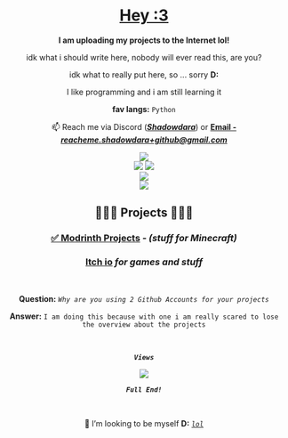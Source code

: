 <!-- Sorry for writing this in HTML! -->

<!-- written by Shadowdara -->
<!-- https://github.com/shadowdara/shadowdara -->

<div align="center">

<h1><a href="https://tenor.com/view/girlkisser-gif-954928936650434423">Hey :3<a></h1>

<p><b>I am uploading my projects to the Internet lol!</b></p>

<p>idk what i should write here, nobody will ever read this, are you?</p>

<p>idk what to really put here, so ... sorry <b>D:</b></p>

<p>I like programming and i am still learning it</p>

<p><b>fav langs:</b> <code>Python</code></p>

<p>📫 Reach me via Discord (<b><i><a href="https://discord.gg/9Jh8B8pkJa">Shadowdara</a></i></b>) or <b><a href="mailto:reacheme.shadowdara+github@gmail.com">Email - <i>reacheme.shadowdara+github@gmail.com</i></a></b></p>

<img src="https://github-readme-stats.vercel.app/api/top-langs/?username=Shadowdara&layout=compact&theme=midnight-purple&hide=markdown,ini">

<br>

<img src="https://github-readme-stats.vercel.app/api?username=Shadowdara&theme=midnight-purple&show_icons=true">
<img src="https://github-readme-streak-stats.herokuapp.com/?user=shadowdara&theme=midnight-purple">

<br>

<img src="https://github-readme-activity-graph.vercel.app/graph?username=shadowdara&bg_color=000000&color=9745f5&line=9745f5&point=FFFFFF">

<br>

<img src="https://github-profile-trophy.vercel.app/?username=shadowdara&theme=algolia&margin-w=15&margin-h=15">

<br>

<h2 id="projectlist">🚨🚨🚨 Projects 🚨🚨🚨</h2>

<h3><a href="https://modrinth.com/user/Shadowdara">✅ Modrinth Projects</a><i> - (stuff for Minecraft)</i></h3>

<h3><a href="https://shadowdara.itch.io">Itch io</a> <i>for games and stuff</i></h3>

<br>

<p><b>Question:</b> <i><code>Why are you using 2 Github Accounts for your projects</code></i></p>

<p><b>Answer:</b> <code>I am doing this because with one i am really scared to lose the overview about the projects</code></p>

<br>

<code><b><i>Views</i></b></code>

<img src="https://hits.sh/github.com/shadowdara/shadowdara.svg?style=for-the-badge&label=Profile%20Views&color=white&labelColor=black&logo=github">

<code><b><i>Full End!</i></b></code>

<br>

<p>💞️ I’m looking to be myself <b>D:</b> <i><code><a href="INFO.md">lol</a></code></i></p>

</div>
